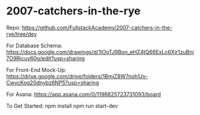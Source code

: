 # 2007-catchers-in-the-rye
Repo:
https://github.com/FullstackAcademy/2007-catchers-in-the-rye/tree/dev

For Database Schema:
https://docs.google.com/drawings/d/1lOoTJ9Bon_eHZ4tQ66ExLc6Xjr1zuBni7O9Rjcuy60g/edit?usp=sharing

For Front-End Mock-Up:
https://drive.google.com/drive/folders/1BmjZ8W7nqh1Jv-CwvcKog20dnybz6NP5?usp=sharing

For Asana:
https://app.asana.com/0/1198825723731093/board

To Get Started:
npm install
npm run start-dev

